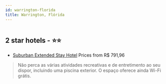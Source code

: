 ```yaml
---
id: warrington-florida
title: Warrington, Flórida
---
```


<center><img src="https://i.travelapi.com/hotels/1000000/440000/438200/438196/adf6daae_z.jpg" alt="" /></center>


##  2 star hotels - ⭐️⭐️

-    [Suburban Extended Stay Hotel](https://www.hurb.com/br/aud/https://www.hurb.com/br/hotels/warrington/suburban-extended-stay-hotel-HT-9TO8?cmp=18055) Prices from R$ 791,96
   > Não perca as várias atividades recreativas e de entretimento ao seu dispor, incluindo uma piscina exterior. O espaço oferece ainda Wi-Fi grátis.

